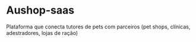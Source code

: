 # Aushop-saas
Plataforma que conecta tutores de pets com parceiros (pet shops, clínicas, adestradores, lojas de ração)
